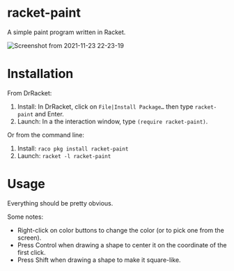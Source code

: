 racket-paint
============

A simple paint program written in Racket.

<!-- img src="https://user-images.githubusercontent.com/1658140/142733261-92bfd15e-4475-49ba-9fb4-83a64d456f8b.png" -->
![Screenshot from 2021-11-23 22-23-19](https://user-images.githubusercontent.com/1658140/143145595-b41c4df7-4511-4e3c-9c44-f68ccf0220a8.png)



# Installation


From DrRacket:
1. Install: In DrRacket, click on `File|Install Package…` then type `racket-paint` and Enter.
2. Launch: In a the interaction window, type `(require racket-paint)`.

Or from the command line:
1. Install: `raco pkg install racket-paint`
2. Launch: `racket -l racket-paint`

# Usage

Everything should be pretty obvious. 

Some notes:
* Right-click on color buttons to change the color (or to pick one from the screen).
* Press Control when drawing a shape to center it on the coordinate of the first click.
* Press Shift when drawing a shape to make it square-like.

